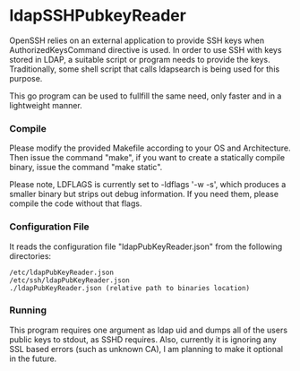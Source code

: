 # ldapSSHPubkeyReader

OpenSSH relies on an external application to provide SSH keys when AuthorizedKeysCommand directive is used. In order to use SSH with keys stored in LDAP, a suitable script or program needs to provide the keys. Traditionally, some shell script that calls ldapsearch is being used for this purpose.

This go program can be used to fullfill the same need, only faster and in a lightweight manner.

### Compile

Please modify the provided Makefile according to your OS and Architecture. Then issue the command "make", if you want to create a statically compile binary, issue the command "make static".

Please note, LDFLAGS is currently set to -ldflags '-w -s', which produces a smaller binary but strips out debug information. If you need them, please compile the code without that flags.

### Configuration File

It reads the configuration file "ldapPubKeyReader.json" from the following directories:

```
/etc/ldapPubKeyReader.json
/etc/ssh/ldapPubKeyReader.json
./ldapPubKeyReader.json (relative path to binaries location)
```

### Running

This program requires one argument as ldap uid and dumps all of the users public keys to stdout, as SSHD requires. Also, currently it is ignoring any SSL based errors (such as unknown CA), I am planning to make it optional in the future.



